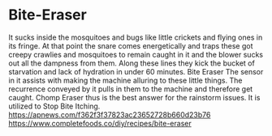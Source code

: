 # Bite-Eraser
It sucks inside the mosquitoes and bugs like little crickets and flying ones in its fringe. At that point the snare comes energetically and traps these got creepy crawlies and mosquitoes to remain caught in it and the blower sucks out all the dampness from them. Along these lines they kick the bucket of starvation and lack of hydration in under 60 minutes. Bite Eraser  The sensor in it assists with making the machine alluring to these little things. The recurrence conveyed by it pulls in them to the machine and therefore get caught. Chomp Eraser thus is the best answer for the rainstorm issues. It is utilized to Stop Bite Itching. https://apnews.com/f362f3f37823ac23652728b660d23b76 https://www.completefoods.co/diy/recipes/bite-eraser
